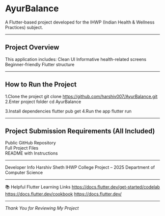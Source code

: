 # AyurBalance
A Flutter-based project developed for the IHWP (Indian Health & Wellness Practices) subject.

---

## Project Overview
This application includes:
Clean UI
Informative health-related screens
Beginner-friendly Flutter structure

---

## How to Run the Project 
1.Clone the project
git clone https://github.com/harshiv007/AyurBalance.git
2.Enter project folder
cd AyurBalance

3.Install dependencies
flutter pub get
4.Run the app
flutter run

---

## Project Submission Requirements (All Included)
Public GitHub Repository    
Full Project Files          
README with Instructions 

---

Developer Info
Harshiv Sheth
IHWP College Project – 2025
Department of Computer Science

---

📚 Helpful Flutter Learning Links
https://docs.flutter.dev/get-started/codelab
https://docs.flutter.dev/cookbook
https://docs.flutter.dev/

---

*Thank You for Reviewing My Project*



